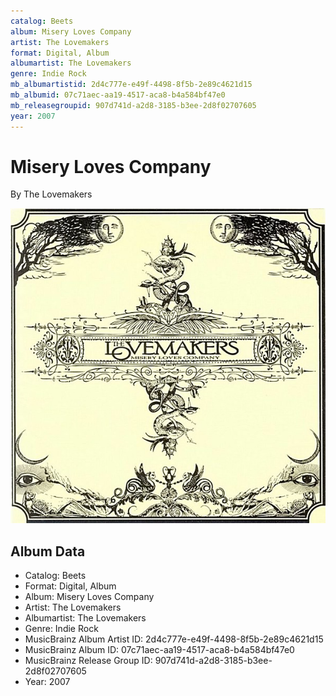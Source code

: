 ```yaml
---
catalog: Beets
album: Misery Loves Company
artist: The Lovemakers
format: Digital, Album
albumartist: The Lovemakers
genre: Indie Rock
mb_albumartistid: 2d4c777e-e49f-4498-8f5b-2e89c4621d15
mb_albumid: 07c71aec-aa19-4517-aca8-b4a584bf47e0
mb_releasegroupid: 907d741d-a2d8-3185-b3ee-2d8f02707605
year: 2007
---
```


# Misery Loves Company

By The Lovemakers

![](../../assets/beetscovers/The_Lovemakers-Misery_Loves_Company.jpg)

## Album Data

- Catalog: Beets
- Format: Digital, Album
- Album: Misery Loves Company
- Artist: The Lovemakers
- Albumartist: The Lovemakers
- Genre: Indie Rock
- MusicBrainz Album Artist ID: 2d4c777e-e49f-4498-8f5b-2e89c4621d15
- MusicBrainz Album ID: 07c71aec-aa19-4517-aca8-b4a584bf47e0
- MusicBrainz Release Group ID: 907d741d-a2d8-3185-b3ee-2d8f02707605
- Year: 2007

